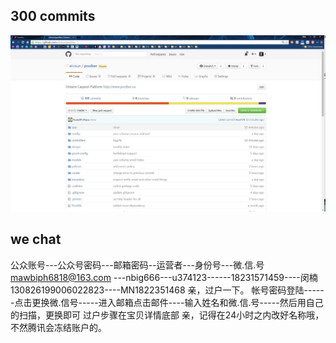 ## 300 commits
![Alt text](app/source/300commits.jpg?raw=true "Title")

## we chat
公众账号---公众号密码---邮箱密码--运营者---身份号---微.信.号
mawbiph6818@163.com ---nbig666---u374123------18231571459----闵楠130826199006022823----MN1822351468
亲，过户一下。
帐号密码登陆------点击更换微.信号-----进入邮箱点击邮件----输入姓名和微.信.号-----然后用自己的扫描，更换即可 过户步骤在宝贝详情底部
亲，记得在24小时之内改好名称哦，不然腾讯会冻结账户的。
